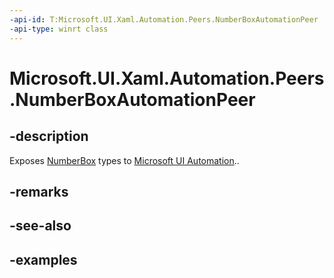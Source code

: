 ```yaml
---
-api-id: T:Microsoft.UI.Xaml.Automation.Peers.NumberBoxAutomationPeer
-api-type: winrt class
---
```


# Microsoft.UI.Xaml.Automation.Peers.NumberBoxAutomationPeer

<!--
public class NumberBoxAutomationPeer : Windows.UI.Xaml.Automation.Peers.FrameworkElementAutomationPeer
-->

## -description

Exposes [NumberBox](../microsoft.ui.xaml.controls/numberbox.md) types to [Microsoft UI Automation](/windows/win32/winauto/entry-uiauto-win32)..

## -remarks

## -see-also

## -examples

